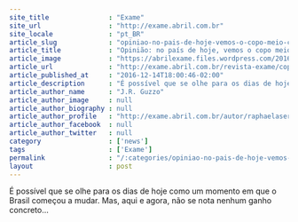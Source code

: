 ```yaml
---
site_title               : "Exame"
site_url                 : "http://exame.abril.com.br"
site_locale              : "pt_BR"
article_slug             : "opiniao-no-pais-de-hoje-vemos-o-copo-meio-cheio-ou-meio-vazio"
article_title            : "Opinião: no país de hoje, vemos o copo meio cheio ou meio vazio?"
article_image            : "https://abrilexame.files.wordpress.com/2016/11/2016-11-28t193441z_1_lynxmpecar17i_rtroptp_3_politica-psol-impeachment.jpg?quality=70&strip=all&w=728"
article_url              : "http://exame.abril.com.br/revista-exame/copo-cheio-vazio/"
article_published_at     : "2016-12-14T18:00:46-02:00"
article_description      : "É possível que se olhe para os dias de hoje como um momento em que o Brasil começou a mudar. Mas, aqui e agora, não se nota nenhum ganho concreto..."
article_author_name      : "J.R. Guzzo"
article_author_image     : null
article_author_biography : null
article_author_profile   : "http://exame.abril.com.br/autor/raphaelasereno/"
article_author_facebook  : null
article_author_twitter   : null
category                 : ['news']
tags                     : ['Exame']
permalink                : "/:categories/opiniao-no-pais-de-hoje-vemos-o-copo-meio-cheio-ou-meio-vazio/"
layout                   : post
---
```


É possível que se olhe para os dias de hoje como um momento em que o Brasil começou a mudar. Mas, aqui e agora, não se nota nenhum ganho concreto...
